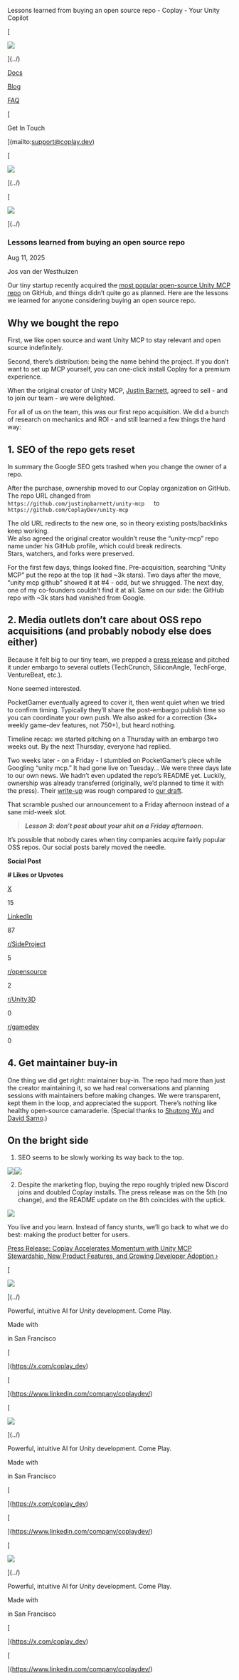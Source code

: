 Lessons learned from buying an open source repo - Coplay - Your Unity Copilot                      

[

![](https://framerusercontent.com/images/pIp9f4PyLu8LYE80jGVY2IhSxcE.png)



](../)

[Docs](https://docs.coplay.dev)

[Blog](../blog)

[FAQ](../#faq)

[

Get In Touch



](mailto:support@coplay.dev)

[

![](https://framerusercontent.com/images/pIp9f4PyLu8LYE80jGVY2IhSxcE.png)



](../)

[

![](https://framerusercontent.com/images/pIp9f4PyLu8LYE80jGVY2IhSxcE.png)



](../)

### Lessons learned from buying an open source repo

Aug 11, 2025

Jos van der Westhuizen

Our tiny startup recently acquired the [most popular open-source Unity MCP repo](https://github.com/CoplayDev/unity-mcp) on GitHub, and things didn’t quite go as planned. Here are the lessons we learned for anyone considering buying an open source repo.

## Why we bought the repo

First, we like open source and want Unity MCP to stay relevant and open source indefinitely.

Second, there’s distribution: being the name behind the project. If you don’t want to set up MCP yourself, you can one-click install Coplay for a premium experience.

When the original creator of Unity MCP, [Justin Barnett](https://github.com/justinpbarnett), agreed to sell - and to join our team - we were delighted.

For all of us on the team, this was our first repo acquisition. We did a bunch of research on mechanics and ROI - and still learned a few things the hard way:

## 1\. SEO of the repo gets reset

In summary the Google SEO gets trashed when you change the owner of a repo. 

After the purchase, ownership moved to our Coplay organization on GitHub. The repo URL changed from  
`https://github.com/justinpbarnett/unity-mcp   `to  
`https://github.com/CoplayDev/unity-mcp`

The old URL redirects to the new one, so in theory existing posts/backlinks keep working.  
We also agreed the original creator wouldn’t reuse the “unity-mcp” repo name under his GitHub profile, which could break redirects.  
Stars, watchers, and forks were preserved.

For the first few days, things looked fine. Pre-acquisition, searching “Unity MCP” put the repo at the top (it had ~3k stars). Two days after the move, “unity mcp github” showed it at #4 - odd, but we shrugged. The next day, one of my co-founders couldn’t find it at all. Same on our side: the GitHub repo with ~3k stars had vanished from Google.

## 2\. Media outlets don’t care about OSS repo acquisitions (and probably nobody else does either)

Because it felt big to our tiny team, we prepped a [press release](https://www.coplay.dev/blog/press-release-coplay-accelerates-momentum-with-unity-mcp-stewardship-new-product-features-and-growing-developer-adoption) and pitched it under embargo to several outlets (TechCrunch, SiliconAngle, TechForge, VentureBeat, etc.).

None seemed interested.

PocketGamer eventually agreed to cover it, then went quiet when we tried to confirm timing. Typically they’ll share the post-embargo publish time so you can coordinate your own push. We also asked for a correction (3k+ weekly game-dev features, not 750+), but heard nothing.

Timeline recap: we started pitching on a Thursday with an embargo two weeks out. By the next Thursday, everyone had replied.

Two weeks later - on a Friday - I stumbled on PocketGamer’s piece while Googling “unity mcp.” It had gone live on Tuesday… We were three days late to our own news. We hadn’t even updated the repo’s README yet. Luckily, ownership was already transferred (originally, we’d planned to time it with the press). Their [write-up](https://www.pocketgamer.biz/coplay-takes-over-unity-mcp-as-it-reaches-key-milestones-with-public-beta-launch/) was rough compared to [our draft](https://www.coplay.dev/blog/press-release-coplay-accelerates-momentum-with-unity-mcp-stewardship-new-product-features-and-growing-developer-adoption).

That scramble pushed our announcement to a Friday afternoon instead of a sane mid-week slot.

> _**Lesson 3: don’t post about your shit on a Friday afternoon**_.

It’s possible that nobody cares when tiny companies acquire fairly popular OSS repos. Our social posts barely moved the needle.

**Social Post**

**\# Likes or Upvotes**

[X](https://x.com/JosvdWest/status/1953929214815502540)

15

[LinkedIn](https://www.linkedin.com/posts/josvdw_gamedev-unity-opensource-activity-7359705928859840512-PCdQ?utm_source=share&utm_medium=member_desktop&rcm=ACoAABM-FuAB9msJCWKd2RDe3cgLDMm3laipiBk)

87

[r/SideProject](https://www.reddit.com/r/SideProject/comments/1ml92om/we_just_acquired_a_popular_opensource_unity_tool/)

5

[r/opensource](https://www.reddit.com/r/opensource/comments/1ml95b0/we_just_acquired_a_popular_opensource_unity_tool/)

2

[r/Unity3D](https://www.reddit.com/r/Unity3D/comments/1ml95cv/unitymcps_creator_has_joined_my_team_and_were_now/)

0

[r/gamedev](https://www.reddit.com/r/gamedev/comments/1ml988g/we_just_acquired_a_popular_opensource_unity_tool/)

0

## 4\. Get maintainer buy-in

One thing we did get right: maintainer buy-in. The repo had more than just the creator maintaining it, so we had real conversations and planning sessions with maintainers before making changes. We were transparent, kept them in the loop, and appreciated the support. There’s nothing like healthy open-source camaraderie. (Special thanks to [Shutong Wu](https://github.com/Scriptwonder) and [David Sarno](https://github.com/dsarno).)

## On the bright side

1.  SEO seems to be slowly working its way back to the top.
    

![](https://framerusercontent.com/images/ZtcNm4i7nFW8FCSOANE3eCUQthk.png)![](https://framerusercontent.com/images/PpAFYSdlldgP81cv21JfGaXNMk.png)

2.  Despite the marketing flop, buying the repo roughly tripled new Discord joins and doubled Coplay installs. The press release was on the 5th (no change), and the README update on the 8th coincides with the uptick.
    

![](https://framerusercontent.com/images/H0CiHNnG78KEYvToNp5QplPYNSs.png)

You live and you learn. Instead of fancy stunts, we’ll go back to what we do best: making the product better for users.

[Press Release: Coplay Accelerates Momentum with Unity MCP Stewardship, New Product Features, and Growing Developer Adoption ›](./press-release-coplay-accelerates-momentum-with-unity-mcp-stewardship-new-product-features-and-growing-developer-adoption)

[

![](https://framerusercontent.com/images/pIp9f4PyLu8LYE80jGVY2IhSxcE.png)

](../)

Powerful, intuitive AI for Unity development. Come Play.

Made with

in San Francisco

[

](https://x.com/coplay_dev)

[

](https://www.linkedin.com/company/coplaydev/)

[

![](https://framerusercontent.com/images/pIp9f4PyLu8LYE80jGVY2IhSxcE.png)

](../)

Powerful, intuitive AI for Unity development. Come Play.

Made with

in San Francisco

[

](https://x.com/coplay_dev)

[

](https://www.linkedin.com/company/coplaydev/)

[

![](https://framerusercontent.com/images/pIp9f4PyLu8LYE80jGVY2IhSxcE.png)

](../)

Powerful, intuitive AI for Unity development. Come Play.

Made with

in San Francisco

[

](https://x.com/coplay_dev)

[

](https://www.linkedin.com/company/coplaydev/)